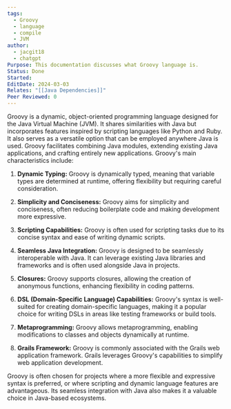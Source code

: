 ```yaml
---
tags:
  - Groovy
  - language
  - compile
  - JVM
author:
  - jacgit18
  - chatgpt
Purpose: This documentation discusses what Groovy language is.
Status: Done
Started: 
EditDate: 2024-03-03
Relates: "[[Java Dependencies]]"
Peer Reviewed: 0
---
```

Groovy is a dynamic, object-oriented programming language designed for the Java Virtual Machine (JVM). It shares similarities with Java but incorporates features inspired by scripting languages like Python and Ruby. It also serves as a versatile option that can be employed anywhere Java is used. Groovy facilitates combining Java modules, extending existing Java applications, and crafting entirely new applications. Groovy's main characteristics include:

1. **Dynamic Typing:** Groovy is dynamically typed, meaning that variable types are determined at runtime, offering flexibility but requiring careful consideration.

2. **Simplicity and Conciseness:** Groovy aims for simplicity and conciseness, often reducing boilerplate code and making development more expressive.

3. **Scripting Capabilities:** Groovy is often used for scripting tasks due to its concise syntax and ease of writing dynamic scripts.

4. **Seamless Java Integration:** Groovy is designed to be seamlessly interoperable with Java. It can leverage existing Java libraries and frameworks and is often used alongside Java in projects.

5. **Closures:** Groovy supports closures, allowing the creation of anonymous functions, enhancing flexibility in coding patterns.

6. **DSL (Domain-Specific Language) Capabilities:** Groovy's syntax is well-suited for creating domain-specific languages, making it a popular choice for writing DSLs in areas like testing frameworks or build tools.

7. **Metaprogramming:** Groovy allows metaprogramming, enabling modifications to classes and objects dynamically at runtime.

8. **Grails Framework:** Groovy is commonly associated with the Grails web application framework. Grails leverages Groovy's capabilities to simplify web application development.

Groovy is often chosen for projects where a more flexible and expressive syntax is preferred, or where scripting and dynamic language features are advantageous. Its seamless integration with Java also makes it a valuable choice in Java-based ecosystems.